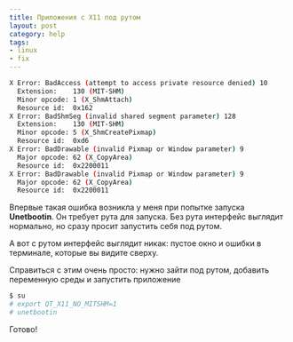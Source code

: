 ```yaml
---
title: Приложения с X11 под рутом
layout: post
category: help
tags:
- linux
- fix
---
```


~~~ bash
X Error: BadAccess (attempt to access private resource denied) 10
  Extension:    130 (MIT-SHM)
  Minor opcode: 1 (X_ShmAttach)
  Resource id:  0x162
X Error: BadShmSeg (invalid shared segment parameter) 128
  Extension:    130 (MIT-SHM)
  Minor opcode: 5 (X_ShmCreatePixmap)
  Resource id:  0xd6
X Error: BadDrawable (invalid Pixmap or Window parameter) 9
  Major opcode: 62 (X_CopyArea)
  Resource id:  0x2200011
X Error: BadDrawable (invalid Pixmap or Window parameter) 9
  Major opcode: 62 (X_CopyArea)
  Resource id:  0x2200011
~~~

Впервые такая ошибка возникла у меня при попытке запуска **Unetbootin**. Он требует рута для запуска.
Без рута интерфейс выглядит нормально, но сразу просит запустить себя под рутом.

А вот с рутом интерфейс выглядит никак: пустое окно и ошибки в терминале, которые вы видите сверху.

Справиться с этим очень просто: нужно зайти под рутом, добавить переменную среды и запустить приложение

~~~ bash
$ su
# export QT_X11_NO_MITSHM=1
# unetbootin
~~~

Готово!